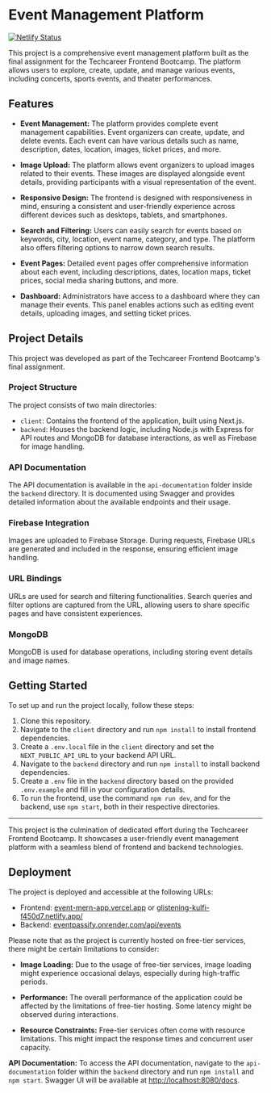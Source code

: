# Event Management Platform

[![Netlify Status](https://api.netlify.com/api/v1/badges/ca1c4d9b-8cda-4303-9227-d5ab2216a342/deploy-status)](https://app.netlify.com/sites/glistening-kulfi-f450d7/deploys)

This project is a comprehensive event management platform built as the final assignment for the Techcareer Frontend Bootcamp. The platform allows users to explore, create, update, and manage various events, including concerts, sports events, and theater performances.

## Features

- **Event Management:** The platform provides complete event management capabilities. Event organizers can create, update, and delete events. Each event can have various details such as name, description, dates, location, images, ticket prices, and more.

- **Image Upload:** The platform allows event organizers to upload images related to their events. These images are displayed alongside event details, providing participants with a visual representation of the event.

- **Responsive Design:** The frontend is designed with responsiveness in mind, ensuring a consistent and user-friendly experience across different devices such as desktops, tablets, and smartphones.

- **Search and Filtering:** Users can easily search for events based on keywords, city, location, event name, category, and type. The platform also offers filtering options to narrow down search results.

- **Event Pages:** Detailed event pages offer comprehensive information about each event, including descriptions, dates, location maps, ticket prices, social media sharing buttons, and more.

- **Dashboard:** Administrators have access to a dashboard where they can manage their events. This panel enables actions such as editing event details, uploading images, and setting ticket prices.

## Project Details

This project was developed as part of the Techcareer Frontend Bootcamp's final assignment.

### Project Structure

The project consists of two main directories:

- `client`: Contains the frontend of the application, built using Next.js.
- `backend`: Houses the backend logic, including Node.js with Express for API routes and MongoDB for database interactions, as well as Firebase for image handling.

### API Documentation

The API documentation is available in the `api-documentation` folder inside the `backend` directory. It is documented using Swagger and provides detailed information about the available endpoints and their usage.

### Firebase Integration

Images are uploaded to Firebase Storage. During requests, Firebase URLs are generated and included in the response, ensuring efficient image handling.

### URL Bindings

URLs are used for search and filtering functionalities. Search queries and filter options are captured from the URL, allowing users to share specific pages and have consistent experiences.

### MongoDB

MongoDB is used for database operations, including storing event details and image names.

## Getting Started

To set up and run the project locally, follow these steps:

1. Clone this repository.
2. Navigate to the `client` directory and run `npm install` to install frontend dependencies.
3. Create a `.env.local` file in the `client` directory and set the `NEXT_PUBLIC_API_URL` to your backend API URL.
4. Navigate to the `backend` directory and run `npm install` to install backend dependencies.
5. Create a `.env` file in the `backend` directory based on the provided `.env.example` and fill in your configuration details.
6. To run the frontend, use the command `npm run dev`, and for the backend, use `npm start`, both in their respective directories.

---

This project is the culmination of dedicated effort during the Techcareer Frontend Bootcamp. It showcases a user-friendly event management platform with a seamless blend of frontend and backend technologies.

## Deployment

The project is deployed and accessible at the following URLs:

- Frontend: [event-mern-app.vercel.app](https://event-mern-app.vercel.app/) or [glistening-kulfi-f450d7.netlify.app/](https://glistening-kulfi-f450d7.netlify.app/)
- Backend: [eventpassify.onrender.com/api/events](https://eventpassify.onrender.com/api/events)

Please note that as the project is currently hosted on free-tier services, there might be certain limitations to consider:

- **Image Loading:** Due to the usage of free-tier services, image loading might experience occasional delays, especially during high-traffic periods.

- **Performance:** The overall performance of the application could be affected by the limitations of free-tier hosting. Some latency might be observed during interactions.

- **Resource Constraints:** Free-tier services often come with resource limitations. This might impact the response times and concurrent user capacity.

**API Documentation:** To access the API documentation, navigate to the `api-documentation` folder within the `backend` directory and run `npm install` and `npm start`. Swagger UI will be available at [http://localhost:8080/docs](http://localhost:8080/docs).

